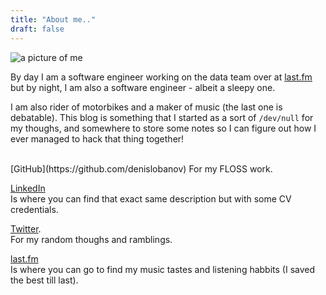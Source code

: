 ```yaml
---
title: "About me.."
draft: false
---
```


![a picture of me](/images/profile.jpg#center-round)
</br>

By day I am a software engineer working on the data team over at [last.fm](https://last.fm) but by night, I am also a software engineer - albeit a sleepy one.

<!--more-->
I am also rider of motorbikes and a maker of music (the last one is debatable). This blog is something that I started as a sort of `/dev/null` for my thoughs, and somewhere to store some notes so I can figure out how I ever managed to hack that thing together!

</br>
[GitHub](https://github.com/denislobanov)  
For my FLOSS work.

[LinkedIn](https://www.linkedin.com/in/lobanovdenis)  
Is where you can find that exact same description but with some CV credentials.

[Twitter](https://twitter.com/literally_denis).  
For my random thoughs and ramblings.

[last.fm](https://www.last.fm/user/movsb)  
Is where you can go to find my music tastes and listening habbits (I saved the best till last).

